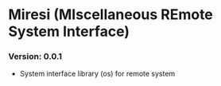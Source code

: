 # Miresi (MIscellaneous REmote System Interface)
### Version: 0.0.1

- System interface library (os) for remote system 